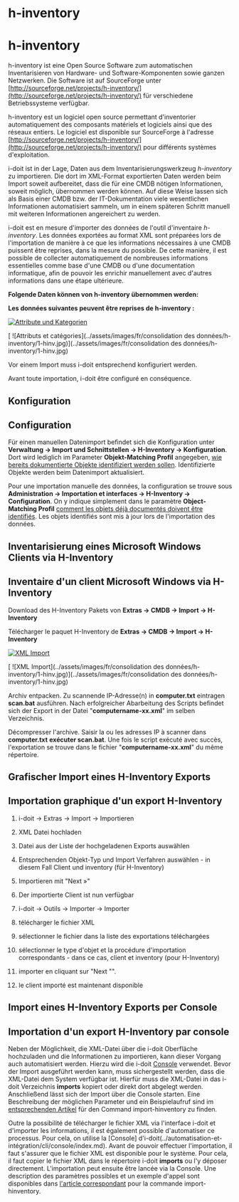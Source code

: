 <!-- TRANSLATED by md-translate -->
# h-inventory

# h-inventory

h-inventory ist eine Open Source Software zum automatischen Inventarisieren von Hardware- und Software-Komponenten sowie ganzen Netzwerken. Die Software ist auf SourceForge unter [http://sourceforge.net/projects/h-inventory/](http://sourceforge.net/projects/h-inventory/) für verschiedene Betriebssysteme verfügbar.

h-inventory est un logiciel open source permettant d'inventorier automatiquement des composants matériels et logiciels ainsi que des réseaux entiers. Le logiciel est disponible sur SourceForge à l'adresse [http://sourceforge.net/projects/h-inventory/](http://sourceforge.net/projects/h-inventory/) pour différents systèmes d'exploitation.

i-doit ist in der Lage, Daten aus dem Inventarisierungswerkzeug _h-inventory_ zu importieren. Die dort im XML-Format exportierten Daten werden beim Import soweit aufbereitet, dass die für eine CMDB nötigen Informationen, soweit möglich, übernommen werden können. Auf diese Weise lassen sich als Basis einer CMDB bzw. der IT-Dokumentation viele wesentlichen Informationen automatisiert sammeln, um in einem späteren Schritt manuell mit weiteren Informationen angereichert zu werden.

i-doit est en mesure d'importer des données de l'outil d'inventaire _h-inventory_. Les données exportées au format XML sont préparées lors de l'importation de manière à ce que les informations nécessaires à une CMDB puissent être reprises, dans la mesure du possible. De cette manière, il est possible de collecter automatiquement de nombreuses informations essentielles comme base d'une CMDB ou d'une documentation informatique, afin de pouvoir les enrichir manuellement avec d'autres informations dans une étape ultérieure.

**Folgende Daten können von h-inventory übernommen werden:**

**Les données suivantes peuvent être reprises de h-inventory :**

[![Attribute und Kategorien](../assets/images/de/daten-konsolidieren/h-inventory/1-hinv.jpg)](../assets/images/de/daten-konsolidieren/h-inventory/1-hinv.jpg)

[ ![Attributs et catégories](../assets/images/fr/consolidation des données/h-inventory/1-hinv.jpg)](../assets/images/fr/consolidation des données/h-inventory/1-hinv.jpg)

Vor einem Import muss i-doit entsprechend konfiguriert werden.

Avant toute importation, i-doit être configuré en conséquence.

## Konfiguration

## Configuration

Für einen manuellen Datenimport befindet sich die Konfiguration unter **Verwaltung → Import und Schnittstellen → H-Inventory → Konfiguration**. Dort wird lediglich im Parameter **Objekt-Matching Profil** angegeben, [wie bereits dokumentierte Objekte identifiziert werden sollen](objekt-identifizieren-bei-importen.md). Identifizierte Objekte werden beim Datenimport aktualisiert.

Pour une importation manuelle des données, la configuration se trouve sous **Administration → Importation et interfaces → H-Inventory → Configuration**. On y indique simplement dans le paramètre **Object-Matching Profil** [comment les objets déjà documentés doivent être identifiés](objekt-identifizieren-bei-importen.md). Les objets identifiés sont mis à jour lors de l'importation des données.

## Inventarisierung eines Microsoft Windows Clients via H-Inventory

## Inventaire d'un client Microsoft Windows via H-Inventory

Download des H-Inventory Pakets von **Extras → CMDB → Import → H-Inventory**

Télécharger le paquet H-Inventory de **Extras → CMDB → Import → H-Inventory**

[![XML Import](../assets/images/de/daten-konsolidieren/h-inventory/1-hinv.jpg)](../assets/images/de/daten-konsolidieren/h-inventory/1-hinv.jpg)

[ ![XML Import](../assets/images/fr/consolidation des données/h-inventory/1-hinv.jpg)](../assets/images/fr/consolidation des données/h-inventory/1-hinv.jpg)

Archiv entpacken.
Zu scannende IP-Adresse(n) in **computer.txt** eintragen **scan.bat** ausführen.
Nach erfolgreicher Abarbeitung des Scripts befindet sich der Export in der Datei "**computername-xx.xml**" im selben Verzeichnis.

Décompresser l'archive.
Saisir la ou les adresses IP à scanner dans **computer.txt** **exécuter scan.bat**.
Une fois le script exécuté avec succès, l'exportation se trouve dans le fichier "**computername-xx.xml**" du même répertoire.

## Grafischer Import eines H-Inventory Exports

## Importation graphique d'un export H-Inventory

1. i-doit -> Extras -> Import -> Importieren
2. XML Datei hochladen
3. Datei aus der Liste der hochgeladenen Exports auswählen
4. Entsprechenden Objekt-Typ und Import Verfahren auswählen - in diesem Fall Client und inventory (für H-Inventory)
5. Importieren mit "Next »"
6. Der importierte Client ist nun verfügbar

1. i-doit -> Outils -> Importer -> Importer
2. télécharger le fichier XML
3. sélectionner le fichier dans la liste des exportations téléchargées
4. sélectionner le type d'objet et la procédure d'importation correspondants - dans ce cas, client et inventory (pour H-Inventory)
5. importer en cliquant sur "Next "".
6. le client importé est maintenant disponible

## Import eines H-Inventory Exports per Console

## Importation d'un export H-Inventory par console

Neben der Möglichkeit, die XML-Datei über die i-doit Oberfläche hochzuladen und die Informationen zu importieren, kann dieser Vorgang auch automatisiert werden. Hierzu wird die i-doit [Console](../automatisierung-und-integration/cli/console/index.md) verwendet. Bevor der Import ausgeführt werden kann, muss sichergestellt werden, dass die XML-Datei dem System verfügbar ist. Hierfür muss die XML-Datei in das i-doit Verzeichnis **imports** kopiert oder direkt dort abgelegt werden. Anschließend lässt sich der Import über die Console starten. Eine Beschreibung der möglichen Parameter und ein Beispielaufruf sind im [entsprechenden Artikel](../automatisierung-und-integration/cli/console/optionen-und-parameter-der-console.md#import-hinventory) für den Command import-hinventory zu finden.

Outre la possibilité de télécharger le fichier XML via l'interface i-doit et d'importer les informations, il est également possible d'automatiser ce processus. Pour cela, on utilise la [Console] d'i-doit(../automatisation-et-intégration/cli/console/index.md). Avant de pouvoir effectuer l'importation, il faut s'assurer que le fichier XML est disponible pour le système. Pour cela, il faut copier le fichier XML dans le répertoire i-doit **imports** ou l'y déposer directement. L'importation peut ensuite être lancée via la Console. Une description des paramètres possibles et un exemple d'appel sont disponibles dans [l'article correspondant](../automatisation-et-intégration/cli/console/options-et-paramètres-de-la-console.md#import-hinventory) pour la commande import-hinventory.